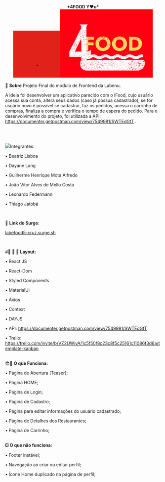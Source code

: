  <div align= 'center'><b>*4FOOD Y♥u*</b></div>

<div align= 'center'><img src='https://github.com/future4code/cruz-labe-food5/blob/master/src/assets/4foodvideo.gif?raw=true' width= '30%' class="leftAlign" style="width:30%" /><img src='https://github.com/future4code/cruz-labe-food5/blob/master/src/assets/logofourfood.png?raw=true' width='300px' /></div>

  

📝️ <b>Sobre</b> 
Projeto Final do módulo de Frontend da Labenu. 

A ideia foi desenvolver um aplicativo parecido com o IFood, cujo usuário acessa sua conta, altera seus dados (caso já possua cadastrado), se for usuário novo é possível se cadastrar, faz os pedidos, acessa o carrinho de compras, finaliza a compra e verifica o tempo de espera do pedido. 
Para o desenvolvimento do projeto, foi utilizada a API: https://documenter.getpostman.com/view/7549981/SWTEdGtT .

</br>
</br>

<img src= 'https://user-images.githubusercontent.com/77943169/116927678-5afffc00-ac32-11eb-87d1-aab6e7a5d162.png' width='40px'/>Integrantes:

• Beatriz Lisboa

• Dayane Lang

• Guilherme Henrique Mota Alfredo

• João Vítor Alves de Mello Costa

• Leonardo Federmann

• Thiago Jatobá

</br>

🔗 <b>Link do Surge:</b></br>

<a href="labefood5-cruz.surge.sh">labefood5-cruz.surge.sh</a>

</br>

#🎨 🧑 🎨 <b>Layout:</b>

• React JS

• React-Dom

• Styled Components 

• MaterialUi 

• Axios

• Context

• DAYJS

• API: https://documenter.getpostman.com/view/7549981/SWTEdGtT

• Trello: https://trello.com/invite/b/VZ2UWjyA/1c5f50f8c23c8f5c25161c11086f3d6a/template-kanban
</br>
</br>

😎🌟 <b>O que Funciona:</b>

• Página de Abertura (Teaser);

• Página HOME;

• Página de Login;

• Página de Cadastro;

• Página para editar informações do usuário cadastrado;

• Página de Detalhes dos Restaurantes;

• Página de Carrinho;


</br>
❎ <b>O que não funciona:</b>

• Footer instável;

• Navegação ao criar ou editar perfil;

• Ícone Home duplicado na página de perfil; 
